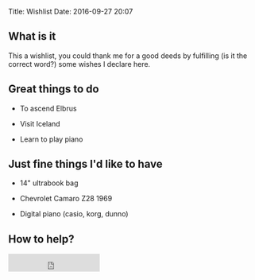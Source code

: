 Title: Wishlist
Date: 2016-09-27 20:07

## What is it

This a wishlist, you could thank me for a good deeds by fulfilling (is it the correct word?) some wishes I declare here.

## Great things to do

-   To ascend Elbrus

-   Visit Iceland

-   Learn to play piano

## Just fine things I'd like to have

-   14" ultrabook bag

-   Chevrolet Camaro Z28 1969

-   Digital piano (casio, korg, dunno)

## How to help?

<iframe src="https://money.yandex.ru/quickpay/button-widget?targets=gift%20from%20personal%20page&default-sum=100&button-text=12&yamoney-payment-type=on&button-size=m&button-color=orange&mail=on&successURL=http%3A%2F%2Fagrrh.com%2Fthanks&quickpay=small&account=410012208965804&" width="184" height="36" frameborder="0" allowtransparency="true" scrolling="no"></iframe>
